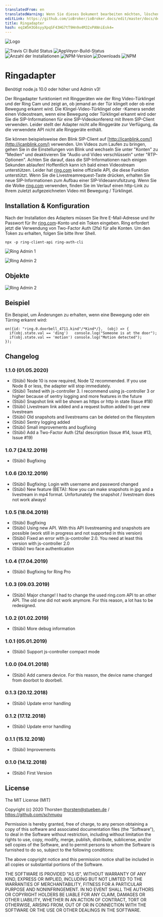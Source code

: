 ```yaml
---
translatedFrom: en
translatedWarning: Wenn Sie dieses Dokument bearbeiten möchten, löschen Sie bitte das Feld "translationsFrom". Andernfalls wird dieses Dokument automatisch erneut übersetzt
editLink: https://github.com/ioBroker/ioBroker.docs/edit/master/docs/de/adapterref/iobroker.ring/README.md
title: Ringadapter
hash: eq1W5H3G6syyXpqSF43HG7tT9Hn9x4M32xPANniEsk4=
---
```

![Logo](../../../en/adapterref/iobroker.ring/admin/ring.png)

![Travis CI Build Status](https://travis-ci.org/schmupu/ioBroker.ring.svg?branch=master)
![AppVeyor-Build-Status](https://ci.appveyor.com/api/projects/status/github/schmupu/ioBroker.ring?branch=master&svg=true)
![Anzahl der Installationen](http://iobroker.live/badges/ring-stable.svg)
![NPM-Version](http://img.shields.io/npm/v/iobroker.ring.svg)
![Downloads](https://img.shields.io/npm/dm/iobroker.ring.svg)
![NPM](https://nodei.co/npm/iobroker.ring.png?downloads=true)

# Ringadapter
Benötigt node.js 10.0 oder höher und Admin v3!

Der Ringadapter funktioniert mit Ringgeräten wie der Ring Video-Türklingel und der Ring Cam und zeigt an, ob jemand an der Tür klingelt oder ob eine Bewegung erkannt wird. Die Klingel-Video-Türklingel oder -Kamera sendet einen Videostream, wenn eine Bewegung oder Türklingel erkannt wird oder Sie die SIP-Informationen für eine SIP-Videokonferenz mit Ihrem SIP-Client verwenden.
Leider stellt der Adapter nicht alle Ringgeräte zur Verfügung, da die verwendete API nicht alle Ringgeräte enthält.

Sie können beispielsweise den Blink SIP-Client auf [http://icanblink.com/](http://icanblink.com/) verwenden. Um Videos zum Laufen zu bringen, gehen Sie in die Einstellungen von Blink und wechseln Sie unter "Konten" zu "Medien" und deaktivieren Sie "Audio und Video verschlüsseln" unter "RTP-Optionen". Achten Sie darauf, dass die SIP-Informationen nach einigen Sekunden ablaufen! Hoffentlich kann ich bald einen Videostream unterstützen. Leider hat [ring.com](https://ring.com) keine offizielle API, die diese Funktion unterstützt.
Wenn Sie die Livestreamrequest-Taste drücken, erhalten Sie neue SIP-Informationen zum Aufbau einer SIP-Videoanrufsitzung. Wenn Sie die Wolke [ring.com](https://ring.com) verwenden, finden Sie im Verlauf einen http-Link zu Ihrem zuletzt aufgezeichneten Video mit Bewegung / Türklingel.

## Installation & Konfiguration
Nach der Installation des Adapters müssen Sie Ihre E-Mail-Adresse und Ihr Passwort für Ihr [ring.com](https://ring.com)-Konto und ein Token eingeben. Ring erfordert jetzt die Verwendung von Two-Factor Auth (2fa) für alle Konten. Um den Token zu erhalten, folgen Sie bitte Ihrer Shell.

```
npx -p ring-client-api ring-auth-cli
```

![Ring Admin 1](../../../en/adapterref/iobroker.ring/docs/ring_admin_tab1.png)

![Ring Admin 2](../../../en/adapterref/iobroker.ring/docs/ring_admin_tab2.png)

## Objekte
![Ring Admin 2](../../../en/adapterref/iobroker.ring/docs/ring_objects.png)

## Beispiel
Ein Beispiel, um Änderungen zu erhalten, wenn eine Bewegung oder ein Türring erkannt wird:

```
on({id: "ring.0.doorbell_4711.kind"/*Kind*/},  (obj) => {
  if(obj.state.val == 'ding')   console.log("Someone is at the door");
  if(obj.state.val == 'motion') console.log("Motion detected");
});
```

## Changelog

### 1.1.0 (01.05.2020)
* (Stübi) Node 10 is now required, Node 12 recommended. If you use Node 8 or less, the adapter will stop immediately.
* (Stübi) Tested with js-controller 3. I recommend using js-controller 3 or higher because of sentry logging and more features in the future 
* (Stübi) Snapshot link will be shown as https or http in state (Issue #18)
* (Stübi) Livestream link added and a request button added to get new livestream
* (Stübi) Old snapshots and livestreams can be deleted on the filesystem
* (Stübi) Sentry logging added
* (Stübi) Small improvements and bugfixing   
* (Stübi) Add a Two-Factor Auth (2fa) description (Issue #14, Issue #13, Issue #19)

### 1.0.7 (24.12.2019)
* (Stübi) Bugfixing

### 1.0.6 (20.12.2019)
* (Stübi) Bugfixing: Login with username and password changed
* (Stübi) New feature (BETA): Now you can make snapshots in jpg and a livestream in mp4 format. Unfortunately the snapshot / livestream does not work always! 

### 1.0.5 (18.04.2019)
* (Stübi) Bugfixing 
* (Stübi) Using new API. With this API livestreaming and snapshots are possible (work still in progress and not supported in this version)
* (Stübi) Fixed an error with js-controller 2.0. You need at least this version with js-controller 2.0
* (Stübi) two face authentication


### 1.0.4 (17.04.2019)
* (Stübi) Bugfixing for Ring Pro 

### 1.0.3 (09.03.2019)
* (Stübi) Major change! I had to change the used ring.com API to an other API. The old one did not work anymore. For this reason, a lot has to be redesigned.  

### 1.0.2 (01.02.2019)
* (Stübi) More debug information 

### 1.0.1 (05.01.2019)
* (Stübi) Support js-controller compact mode 

### 1.0.0 (04.01.2018)
* (Stübi) Add camera device. For this reason, the device name changed from doorbot to doorbell.

### 0.1.3 (20.12.2018)
* (Stübi) Update error handling

### 0.1.2 (17.12.2018)
* (Stübi) Update error handling

### 0.1.1 (15.12.2018)
* (Stübi) Improvements

### 0.1.0 (14.12.2018)
* (Stübi) First Version

## License
The MIT License (MIT)

Copyright (c) 2020 Thorsten <thorsten@stueben.de> / <https://github.com/schmupu>

Permission is hereby granted, free of charge, to any person obtaining a copy
of this software and associated documentation files (the "Software"), to deal
in the Software without restriction, including without limitation the rights
to use, copy, modify, merge, publish, distribute, sublicense, and/or sell
copies of the Software, and to permit persons to whom the Software is
furnished to do so, subject to the following conditions:

The above copyright notice and this permission notice shall be included in
all copies or substantial portions of the Software.

THE SOFTWARE IS PROVIDED "AS IS", WITHOUT WARRANTY OF ANY KIND, EXPRESS OR
IMPLIED, INCLUDING BUT NOT LIMITED TO THE WARRANTIES OF MERCHANTABILITY,
FITNESS FOR A PARTICULAR PURPOSE AND NONINFRINGEMENT. IN NO EVENT SHALL THE
AUTHORS OR COPYRIGHT HOLDERS BE LIABLE FOR ANY CLAIM, DAMAGES OR OTHER
LIABILITY, WHETHER IN AN ACTION OF CONTRACT, TORT OR OTHERWISE, ARISING FROM,
OUT OF OR IN CONNECTION WITH THE SOFTWARE OR THE USE OR OTHER DEALINGS IN
THE SOFTWARE.